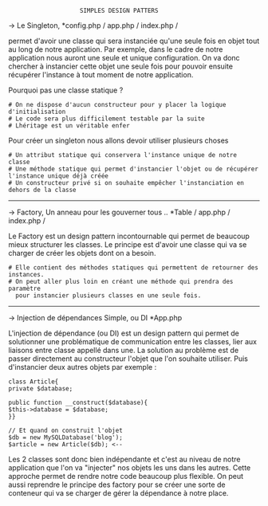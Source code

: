                        SIMPLES DESIGN PATTERS
                        
                        
 -> Le Singleton,
*config.php / app.php / index.php /
 
permet d'avoir une classe qui sera instanciée qu'une seule fois en objet tout au long de notre application. Par exemple, dans le cadre de notre application nous auront une seule et unique configuration. On va donc chercher à instancier cette objet une seule fois pour pouvoir ensuite récupérer l'instance à tout moment de notre application.

Pourquoi pas une classe statique ?

    # On ne dispose d'aucun constructeur pour y placer la logique d'initialisation
    # Le code sera plus difficilement testable par la suite
    # Lhéritage est un véritable enfer
    
Pour créer un singleton nous allons devoir utiliser plusieurs choses
    
    # Un attribut statique qui conservera l'instance unique de notre classe
    # Une méthode statique qui permet d'instancier l'objet ou de récupérer l'instance unique déjà créée
    # Un constructeur privé si on souhaite empêcher l'instanciation en dehors de la classe
________________________________________________________________________________________________________________________________

-> Factory, Un anneau pour les gouverner tous .. 
*Table / app.php / index.php /

Le Factory est un design pattern incontournable qui permet de beaucoup mieux structurer les classes. Le principe est d'avoir une classe qui va se charger de créer les objets dont on a besoin.
    
    # Elle contient des méthodes statiques qui permettent de retourner des instances.
    # On peut aller plus loin en créant une méthode qui prendra des paramètre 
      pour instancier plusieurs classes en une seule fois.
 
________________________________________________________________________________________________________________________________

-> Injection de dépendances Simple, ou DI
*App.php

L'injection de dépendance (ou DI) est un design pattern qui permet de solutionner une problématique de communication entre les classes, lier aux liaisons entre classe appellé dans une. La solution au problème est de passer directement au constructeur l'objet que l'on souhaite utiliser. 
Puis d'instancier deux autres objets par exemple : 
     
    class Article{
    private $database;
    
    public function __construct($database){
    $this->database = $database;
    }}

    // Et quand on construit l'objet
    $db = new MySQLDatabase('blog');
    $article = new Article($db); <--
 
Les 2 classes sont donc bien indépendante et c'est au niveau de notre application que l'on va "injecter" nos objets les uns dans les autres. Cette approche permet de rendre notre code beaucoup plus flexible.
On peut aussi reprendre le principe des factory pour se créer une sorte de conteneur qui va se charger de gérer la dépendance à notre place.

